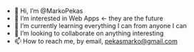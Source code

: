 - 👋 Hi, I’m @MarkoPekas
- 👀 I’m interested in Web Apps <- they are the future
- 🌱 I’m currently learning everything I can from anyone I can
- 💞️ I’m looking to collaborate on anything interesting
- 📫 How to reach me, by email, pekasmarko@gmail.com

<!---
MarkoPekas/MarkoPekas is a ✨ special ✨ repository because its `README.md` (this file) appears on your GitHub profile.
You can click the Preview link to take a look at your changes.
--->
